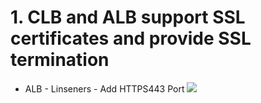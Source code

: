    # 1. CLB and ALB support SSL certificates and provide SSL termination
   - ALB - Linseners - Add HTTPS443 Port
    ![](https://i.loli.net/2019/08/09/eVhOSNCL96AptHr.png)
